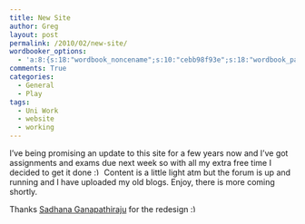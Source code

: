 ```yaml
---
title: New Site
author: Greg
layout: post
permalink: /2010/02/new-site/
wordbooker_options:
  - 'a:8:{s:18:"wordbook_noncename";s:10:"cebb98f93e";s:18:"wordbook_page_post";s:4:"-100";s:18:"wordbook_orandpage";s:1:"2";s:23:"wordbook_default_author";s:1:"2";s:23:"wordbook_extract_length";s:3:"200";s:19:"wordbook_actionlink";s:3:"100";s:18:"wordbook_attribute";s:0:"";s:29:"wordbooker_status_update_text";s:0:"";}'
comments: True
categories:
  - General
  - Play
tags:
  - Uni Work
  - website
  - working
---
```

I&#8217;ve being promising an update to this site for a few years now and I&#8217;ve got assignments and exams due next week so with all my extra free time I decided to get it done <img src="http://gregology.net/wp-includes/images/smilies/simple-smile.png" alt=":)" class="wp-smiley" style="height: 1em; max-height: 1em;" /> Content is a little light atm but the forum is up and running and I have uploaded my old blogs. Enjoy, there is more coming shortly.

Thanks [Sadhana Ganapathiraju][1] for the redesign <img src="http://gregology.net/wp-includes/images/smilies/simple-smile.png" alt=":)" class="wp-smiley" style="height: 1em; max-height: 1em;" />

 [1]: http://www.nikhedonia.com